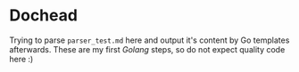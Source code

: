 # Dochead

Trying to parse `parser_test.md` here and output it's content by Go templates afterwards.
These are my first _Golang_ steps, so do not expect quality code here :)